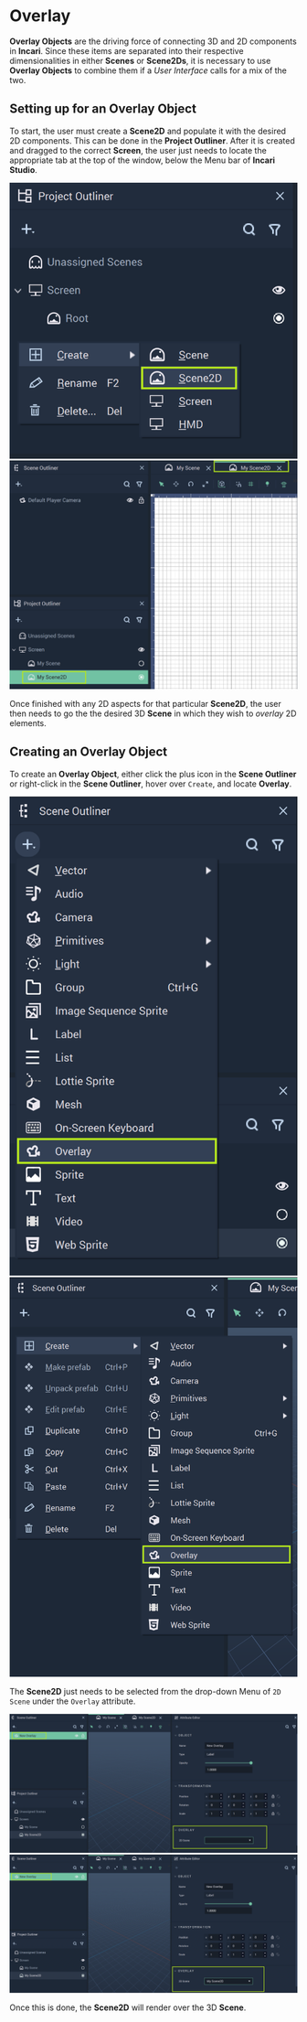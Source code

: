 # Overlay

**Overlay Objects** are the driving force of connecting 3D and 2D components in **Incari**. Since these items are separated into their respective dimensionalities in either **Scenes** or **Scene2Ds**, it is necessary to use **Overlay Objects** to combine them if a *User Interface* calls for a mix of the two. 

## Setting up for an Overlay Object

To start, the user must create a **Scene2D** and populate it with the desired 2D components. This can be done in the **Project Outliner**. After it is created and dragged to the correct **Screen**, the user just needs to locate the appropriate tab at the top of the window, below the Menu bar of **Incari Studio**. 

![](../../.gitbook/assets/createscene2d.png)
![](../../.gitbook/assets/createscene2d2.png)

Once finished with any 2D aspects for that particular **Scene2D**, the user then needs to go the the desired 3D **Scene** in which they wish to *overlay* 2D elements. 


## Creating an Overlay Object

To create an **Overlay Object**, either click the plus icon in the **Scene Outliner** or right-click in the **Scene Outliner**, hover over `Create`, and locate **Overlay**.

![](../../.gitbook/assets/createoverlay1.png)
![](../../.gitbook/assets/createoverlay2.png)

The **Scene2D** just needs to be selected from the drop-down Menu of `2D Scene` under the `Overlay` attribute. 

![](../../.gitbook/assets/overlaybeforescene2d.png)
![](../../.gitbook/assets/overlayafterscene2d.png)

Once this is done, the **Scene2D** will render over the 3D **Scene**. 
